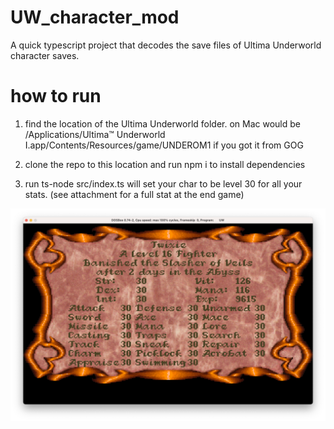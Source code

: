 # UW_character_mod
A quick typescript project that decodes the save files of Ultima Underworld character saves.

# how to run
1. find the location of the Ultima Underworld folder. on Mac would be /Applications/Ultima™  Underworld I.app/Contents/Resources/game/UNDEROM1 if you got it from GOG

2. clone the repo to this location and run npm i to install dependencies
3. run ts-node src/index.ts will set your char to be level 30 for all your stats. (see attachment for a full stat at the end game)

![End Game Stats](endgame.png)

